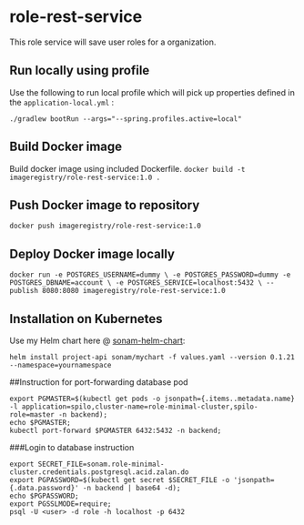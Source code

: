 # role-rest-service
This role service will save user roles for a organization.

## Run locally using profile
Use the following to run local profile which will pick up properties defined in the `application-local.yml` :

```
./gradlew bootRun --args="--spring.profiles.active=local"
```

 
## Build Docker image
Build docker image using included Dockerfile.
`docker build -t imageregistry/role-rest-service:1.0 .` 

## Push Docker image to repository
`docker push imageregistry/role-rest-service:1.0`

## Deploy Docker image locally
`docker run -e POSTGRES_USERNAME=dummy \
 -e POSTGRES_PASSWORD=dummy -e POSTGRES_DBNAME=account \
  -e POSTGRES_SERVICE=localhost:5432 \
 --publish 8080:8080 imageregistry/role-rest-service:1.0`


## Installation on Kubernetes
Use my Helm chart here @ [sonam-helm-chart](https://github.com/sonamsamdupkhangsar/sonam-helm-chart):

```
helm install project-api sonam/mychart -f values.yaml --version 0.1.21 --namespace=yournamespace
```

##Instruction for port-forwarding database pod
```
export PGMASTER=$(kubectl get pods -o jsonpath={.items..metadata.name} -l application=spilo,cluster-name=role-minimal-cluster,spilo-role=master -n backend); 
echo $PGMASTER;
kubectl port-forward $PGMASTER 6432:5432 -n backend;
```

###Login to database instruction
```
export SECRET_FILE=sonam.role-minimal-cluster.credentials.postgresql.acid.zalan.do
export PGPASSWORD=$(kubectl get secret $SECRET_FILE -o 'jsonpath={.data.password}' -n backend | base64 -d);
echo $PGPASSWORD;
export PGSSLMODE=require;
psql -U <user> -d role -h localhost -p 6432

```